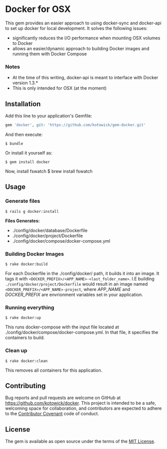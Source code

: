 # Docker for OSX

This gem provides an easier approach to using docker-sync and docker-api to set up docker for local development. It solves the following issues:

- significantly reduces the I/O performance when mounting OSX volumes to Docker
- allows an easier/dynamic approach to building Docker images and running them with Docker Compose

### Notes
- At the time of this writing, docker-api is meant to interface with Docker version 1.3.*
- This is only intended for OSX (at the moment)

## Installation

Add this line to your application's Gemfile:

```ruby
gem 'docker', git: 'https://github.com/kotowick/gem-docker.git'
```

And then execute:

    $ bundle

Or install it yourself as:

    $ gem install docker

Now, install fswatch
    $ brew install fswatch

## Usage

### Generate files
    $ rails g docker:install

**Files Generates:**
- ./config/docker/database/Dockerfile
- ./config/docker/project/Dockerfile
- ./config/docker/compose/docker-compose.yml

### Building Docker Images
    $ rake docker:build
For each Dockerfile in the ./config/docker/ path, it builds it into an image. It tags it with ```<DOCKER_PREFIX>/<APP_NAME>-<last_folder_name>```. I.E building ```./config/docker/project/Dockerfile``` would result in an image named ```<DOCKER_PREFIX>/<APP_NAME>-project```, where *APP_NAME* and *DOCKER_PREFIX* are envrionment variables set in your application.

### Running everything
    $ rake docker:up
This runs docker-compose with the input file located at ./config/docker/compose/docker-compose.yml. In that file, it specifies the containers to build.

### Clean up
    $ rake docker:clean
This removes all containers for this application.

## Contributing

Bug reports and pull requests are welcome on GitHub at https://github.com/kotowick/docker. This project is intended to be a safe, welcoming space for collaboration, and contributors are expected to adhere to the [Contributor Covenant](http://contributor-covenant.org) code of conduct.


## License

The gem is available as open source under the terms of the [MIT License](http://opensource.org/licenses/MIT).
